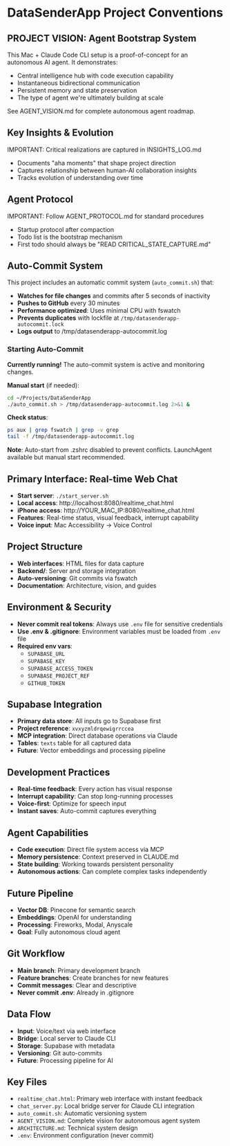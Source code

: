 # DataSenderApp Project Conventions

## PROJECT VISION: Agent Bootstrap System
This Mac + Claude Code CLI setup is a proof-of-concept for an autonomous AI agent. It demonstrates:
- Central intelligence hub with code execution capability
- Instantaneous bidirectional communication
- Persistent memory and state preservation
- The type of agent we're ultimately building at scale

See AGENT_VISION.md for complete autonomous agent roadmap.

## Key Insights & Evolution
IMPORTANT: Critical realizations are captured in INSIGHTS_LOG.md
- Documents "aha moments" that shape project direction
- Captures relationship between human-AI collaboration insights
- Tracks evolution of understanding over time

## Agent Protocol
IMPORTANT: Follow AGENT_PROTOCOL.md for standard procedures
- Startup protocol after compaction
- Todo list is the bootstrap mechanism
- First todo should always be "READ CRITICAL_STATE_CAPTURE.md"

## Auto-Commit System
This project includes an automatic commit system (`auto_commit.sh`) that:
- **Watches for file changes** and commits after 5 seconds of inactivity
- **Pushes to GitHub** every 30 minutes
- **Performance optimized**: Uses minimal CPU with fswatch
- **Prevents duplicates** with lockfile at `/tmp/datasenderapp-autocommit.lock`
- **Logs output** to /tmp/datasenderapp-autocommit.log

### Starting Auto-Commit
**Currently running!** The auto-commit system is active and monitoring changes.

**Manual start** (if needed):
```bash
cd ~/Projects/DataSenderApp
./auto_commit.sh > /tmp/datasenderapp-autocommit.log 2>&1 &
```

**Check status**:
```bash
ps aux | grep fswatch | grep -v grep
tail -f /tmp/datasenderapp-autocommit.log
```

**Note**: Auto-start from .zshrc disabled to prevent conflicts. LaunchAgent available but manual start recommended.

## Primary Interface: Real-time Web Chat
- **Start server**: `./start_server.sh`
- **Local access**: http://localhost:8080/realtime_chat.html
- **iPhone access**: http://YOUR_MAC_IP:8080/realtime_chat.html
- **Features**: Real-time status, visual feedback, interrupt capability
- **Voice input**: Mac Accessibility → Voice Control

## Project Structure
- **Web interfaces**: HTML files for data capture
- **Backend/**: Server and storage integration
- **Auto-versioning**: Git commits via fswatch
- **Documentation**: Architecture, vision, and guides

## Environment & Security
- **Never commit real tokens**: Always use `.env` file for sensitive credentials
- **Use .env & .gitignore**: Environment variables must be loaded from `.env` file
- **Required env vars**:
  - `SUPABASE_URL`
  - `SUPABASE_KEY`
  - `SUPABASE_ACCESS_TOKEN`
  - `SUPABASE_PROJECT_REF`
  - `GITHUB_TOKEN`

## Supabase Integration
- **Primary data store**: All inputs go to Supabase first
- **Project reference**: `xvxyzmldrqewigrrccea`
- **MCP integration**: Direct database operations via Claude
- **Tables**: `texts` table for all captured data
- **Future**: Vector embeddings and processing pipeline

## Development Practices
- **Real-time feedback**: Every action has visual response
- **Interrupt capability**: Can stop long-running processes
- **Voice-first**: Optimize for speech input
- **Instant saves**: Auto-commit captures everything

## Agent Capabilities
- **Code execution**: Direct file system access via MCP
- **Memory persistence**: Context preserved in CLAUDE.md
- **State building**: Working towards persistent personality
- **Autonomous actions**: Can complete complex tasks independently

## Future Pipeline
- **Vector DB**: Pinecone for semantic search
- **Embeddings**: OpenAI for understanding
- **Processing**: Fireworks, Modal, Anyscale
- **Goal**: Fully autonomous cloud agent

## Git Workflow
- **Main branch**: Primary development branch
- **Feature branches**: Create branches for new features
- **Commit messages**: Clear and descriptive
- **Never commit .env**: Already in .gitignore

## Data Flow
- **Input**: Voice/text via web interface
- **Bridge**: Local server to Claude CLI
- **Storage**: Supabase with metadata
- **Versioning**: Git auto-commits
- **Future**: Processing pipeline for AI

## Key Files
- `realtime_chat.html`: Primary web interface with instant feedback
- `chat_server.py`: Local bridge server for Claude CLI integration
- `auto_commit.sh`: Automatic versioning system
- `AGENT_VISION.md`: Complete vision for autonomous agent system
- `ARCHITECTURE.md`: Technical system design
- `.env`: Environment configuration (never commit)